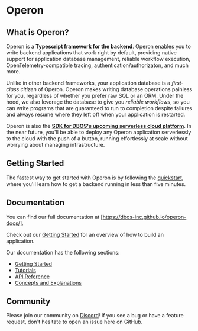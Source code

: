 # Operon

## What is Operon?

Operon is a **Typescript framework for the backend**.
Operon enables you to write backend applications that work right by default, providing native support for application database management, reliable workflow execution, OpenTelemetry-compatible tracing, authentication/authorizaton, and much more.

Unlike in other backend frameworks, your application database is a _first-class citizen_ of Operon.
Operon makes writing database operations painless for you, regardless of whether you prefer raw SQL or an ORM.
Under the hood, we also leverage the database to give you _reliable workflows_, so you can write programs that are guaranteed to run to completion despite failures and always resume where they left off when your application is restarted.

Operon is also the [**SDK for DBOS's upcoming serverless cloud platform**](https://dbos.dev).
In the near future, you'll be able to deploy any Operon application serverlessly to the cloud with the push of a button, running effortlessly at scale without worrying about managing infrastructure.

## Getting Started

The fastest way to get started with Operon is by following the [quickstart](https://dbos-inc.github.io/operon-docs/getting-started/quickstart), where you'll learn how to get a backend running in less than five minutes.

## Documentation

You can find our full documentation at [https://dbos-inc.github.io/operon-docs/].

Check out our [Getting Started](https://dbos-inc.github.io/operon-docs/category/getting-started) for an overview of how to build an application.

Our documentation has the following sections:

- [Getting Started](https://dbos-inc.github.io/operon-docs/category/getting-started)
- [Tutorials](https://dbos-inc.github.io/operon-docs/category/tutorials)
- [API Reference](https://dbos-inc.github.io/operon-docs/category/api-reference)
- [Concepts and Explanations](https://dbos-inc.github.io/operon-docs/category/concepts-and-explanations)

## Community

Please join our community on [Discord](https://discord.gg/VrYtAZD5v)!  If you see a bug or have a feature request, don't hesitate to open an issue here on GitHub.